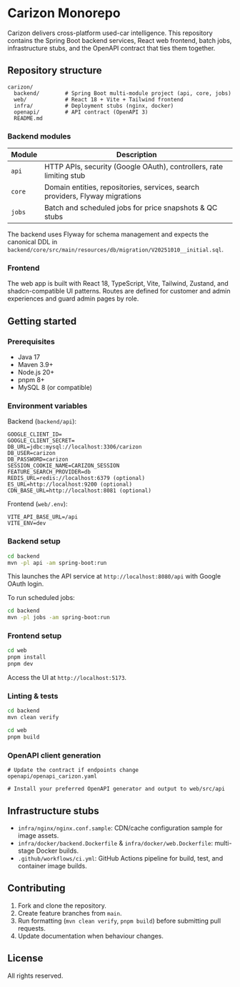 # Carizon Monorepo

Carizon delivers cross-platform used-car intelligence. This repository contains the Spring Boot
backend services, React web frontend, batch jobs, infrastructure stubs, and the OpenAPI contract
that ties them together.

## Repository structure

```
carizon/
  backend/        # Spring Boot multi-module project (api, core, jobs)
  web/            # React 18 + Vite + Tailwind frontend
  infra/          # Deployment stubs (nginx, docker)
  openapi/        # API contract (OpenAPI 3)
  README.md
```

### Backend modules

| Module | Description |
| ------ | ----------- |
| `api`  | HTTP APIs, security (Google OAuth), controllers, rate limiting stub |
| `core` | Domain entities, repositories, services, search providers, Flyway migrations |
| `jobs` | Batch and scheduled jobs for price snapshots & QC stubs |

The backend uses Flyway for schema management and expects the canonical DDL in
`backend/core/src/main/resources/db/migration/V20251010__initial.sql`.

### Frontend

The web app is built with React 18, TypeScript, Vite, Tailwind, Zustand, and shadcn-compatible UI
patterns. Routes are defined for customer and admin experiences and guard admin pages by role.

## Getting started

### Prerequisites

- Java 17
- Maven 3.9+
- Node.js 20+
- pnpm 8+
- MySQL 8 (or compatible)

### Environment variables

Backend (`backend/api`):

```
GOOGLE_CLIENT_ID=
GOOGLE_CLIENT_SECRET=
DB_URL=jdbc:mysql://localhost:3306/carizon
DB_USER=carizon
DB_PASSWORD=carizon
SESSION_COOKIE_NAME=CARIZON_SESSION
FEATURE_SEARCH_PROVIDER=db
REDIS_URL=redis://localhost:6379 (optional)
ES_URL=http://localhost:9200 (optional)
CDN_BASE_URL=http://localhost:8081 (optional)
```

Frontend (`web/.env`):

```
VITE_API_BASE_URL=/api
VITE_ENV=dev
```

### Backend setup

```bash
cd backend
mvn -pl api -am spring-boot:run
```

This launches the API service at `http://localhost:8080/api` with Google OAuth login.

To run scheduled jobs:

```bash
cd backend
mvn -pl jobs -am spring-boot:run
```

### Frontend setup

```bash
cd web
pnpm install
pnpm dev
```

Access the UI at `http://localhost:5173`.

### Linting & tests

```bash
cd backend
mvn clean verify

cd web
pnpm build
```

### OpenAPI client generation

```
# Update the contract if endpoints change
openapi/openapi_carizon.yaml

# Install your preferred OpenAPI generator and output to web/src/api
```

## Infrastructure stubs

- `infra/nginx/nginx.conf.sample`: CDN/cache configuration sample for image assets.
- `infra/docker/backend.Dockerfile` & `infra/docker/web.Dockerfile`: multi-stage Docker builds.
- `.github/workflows/ci.yml`: GitHub Actions pipeline for build, test, and container image builds.

## Contributing

1. Fork and clone the repository.
2. Create feature branches from `main`.
3. Run formatting (`mvn clean verify`, `pnpm build`) before submitting pull requests.
4. Update documentation when behaviour changes.

## License

All rights reserved.
